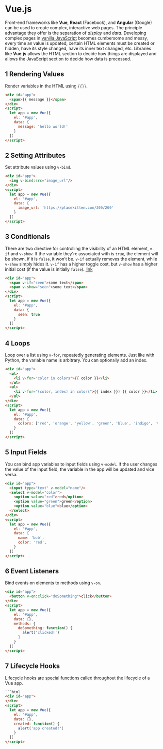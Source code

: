 


# Vue.js


Front-end frameworks like **Vue**, **React** (Facebook), and **Angular** (Google) can be used to create complex, interactive web pages. The principle advantage they offer is the separation of *display* and *data*. Developing complex pages in [vanilla JavaScript](http://vanilla-js.com/) becomes cumbersome and messy, every time an value is updated, certain HTML elements must be created or hidden, have its style changed, have its inner text changed, etc. Libraries like **Vue.js** allows  the HTML section to decide how things are displayed and allows the JavaScript section to decide how data is processed.


## 1 Rendering Values

Render variables in the HTML using `{{}}`.

```html
<div id="app">
  <span>{{ message }}</span>
</div>
<script>
  let app = new Vue({
    el: '#app',
    data: {
      message: 'hello world!'
    }
  })
</script>
```

## 2 Setting Attributes

Set attribute values using `v-bind`.

```html
<div id="app">
  <img v-bind:src="image_url"/>
</div>
<script>
  let app = new Vue({
    el: '#app',
    data: {
      image_url: 'https://placekitten.com/200/200'
    }
  })
</script>
```

## 3 Conditionals


There are two directive for controlling the visibility of an HTML element, `v-if` and `v-show`. If the variable they're associated with is `true`, the element will be shown, if it is `false`, it won't be. `v-if` actually removes the element, while `v-show` simply hides it. `v-if` has a higher toggle cost, but `v-show` has a higher initial cost (if the value is initially `false`). [link](https://vuejs.org/v2/guide/conditional.html#v-if-vs-v-show)

```html
<div id="app">
  <span v-if="seen">some text</span>
  <span v-show="seen">some text</span>
</div>
<script>
  let app = new Vue({
    el: '#app',
    data: {
      seen: true
    }
  })
</script>
```

## 4 Loops

Loop over a list using `v-for`, repeatedly generating elements. Just like with Python, the variable name is arbitrary. You can optionally add an index.

```html
<div id="app">
  <ul>
    <li v-for="color in colors">{{ color }}</li>
  </ul>
  <ul>
    <li v-for="(color, index) in colors">{{ index }}) {{ color }}</li>
  </ul>
</div>
<script>
  let app = new Vue({
    el: '#app',
    data: {
      colors: ['red', 'orange', 'yellow', 'green', 'blue', 'indigo', 'violet']
    }
  })
</script>
```

## 5 Input Fields

You can bind app variables to input fields using `v-model`. If the user changes the value of the input field, the variable in the app will be updated and vice versa.


```html
<div id="app">
  <input type="text" v-model="name"/>
  <select v-model="color">
    <option value="red">red</option>
    <option value="green">green</option>
    <option value="blue">blue</option>
  </select>
</div>
<script>
  let app = new Vue({
    el: '#app',
    data: {
      name: 'bob',
      color: 'red',
    }
  })
</script>
```

## 6 Event Listeners

Bind events on elements to methods using `v-on`.

```html
<div id="app">
  <button v-on:click="doSomething">click</button>
</div>
<script>
  let app = new Vue({
    el: '#app',
    data: {},
    methods: {
      doSomething: function() {
        alert('clicked!')
      }
    }
  })
</script>
```


## 7 Lifecycle Hooks

Lifecycle hooks are special functions called throughout the lifecycle of a Vue app.

```html
```html
<div id="app">
</div>
<script>
  let app = new Vue({
    el: '#app',
    data: {},
    created: function() {
      alert('app created!')
    }
  })
</script>
```
```
